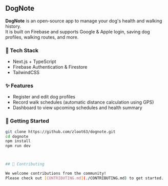 ## DogNote

**DogNote** is an open-source app to manage your dog's health and walking history.  
It is built on Firebase and supports Google & Apple login, saving dog profiles, walking routes, and more.

### 🔧 Tech Stack
- Next.js + TypeScript
- Firebase Authentication & Firestore
- TailwindCSS

### ✨ Features
- Register and edit dog profiles
- Record walk schedules (automatic distance calculation using GPS)
- Dashboard to view upcoming schedules and health summary

### 🚀 Getting Started

```bash
git clone https://github.com/zloot63/dognote.git
cd dognote
npm install
npm run dev



## 🤝 Contributing

We welcome contributions from the community!  
Please check out [CONTRIBUTING.md](./CONTRIBUTING.md) to get started.
